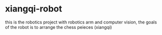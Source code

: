 # xiangqi-robot
this is the robotics project with robotics arm and computer vision, the goals of the robot is to arrange the chess peieces (xiangqi)
